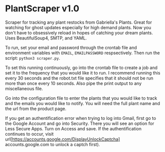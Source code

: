 # PlantScraper v1.0

Scraper for tracking any plant restocks from Gabriella's Plants. Great for watching for ghost updates especially for high demand plants. Now you don't have to obsessively reload in hopes of catching your dream plants. Uses BeautifulSoup4, SMTP, and YAML.

To run, set your email and password through the crontab file and environment variables with `EMAIL`, `EMAILPASSWORD` respsectively. Then run the script: `python3 scraper.py`.

To set this running continuously, go into the crontab file to create a job and set it to the frequency that you would like it to run. I recommend running this every 30 seconds and the robot.txt file specifies that it should not be run more than once every 10 seconds. Also pipe the print output to any miscellaneous file. 

Go into the configuration file to enter the plants that you would like to track and the emails you would like to notify. You will need the full plant name and the url from the product page. 

If you get an authentification error when trying to log into Gmail, first go to the Google Account and go into Security. There you will see an option for Less Secure Apps. Turn on Access and save. If the authentification continues to occur, visit url[https://accounts.google.com/DisplayUnlockCaptcha] accounts.google.com to unlock a captch first).
